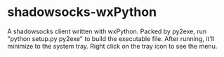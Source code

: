 shadowsocks-wxPython
====================

A shadowsocks client written with wxPython.
Packed by py2exe, run "python setup.py py2exe" to build the executable file.
After running, it'll minimize to the system tray.
Right click on the tray icon to see the menu.